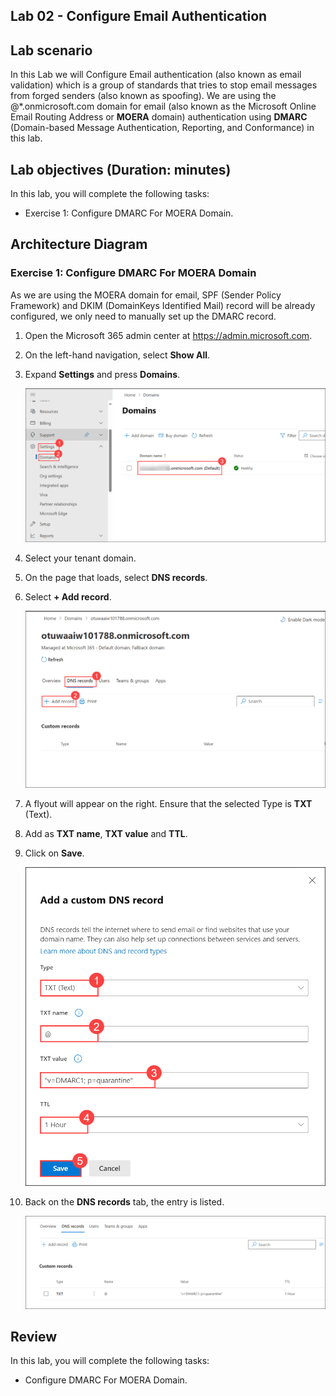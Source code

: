 ## Lab 02 - Configure Email Authentication

## Lab scenario

In this Lab we will Configure Email authentication (also known as email validation) which is a group of standards that tries to stop email messages from forged senders (also known as spoofing). We are using the @*.onmicrosoft.com domain for email (also known as the Microsoft Online Email Routing Address or **MOERA** domain) authentication using **DMARC** (Domain-based Message Authentication, Reporting, and Conformance) in this lab.


## Lab objectives (Duration: minutes)


In this lab, you will complete the following tasks:
- Exercise 1: Configure DMARC For MOERA Domain.

## Architecture Diagram

### Exercise 1: Configure DMARC For MOERA Domain

As we are using the MOERA domain for email, SPF (Sender Policy Framework) and DKIM (DomainKeys Identified Mail) record will be already configured, we only need to manually set up the DMARC record.

1. Open the Microsoft 365 admin center at https://admin.microsoft.com.

1. On the left-hand navigation, select **Show All**.

1. Expand **Settings** and press **Domains**.

   ![Picture 1](../Media/image_14.png)

1. Select your tenant domain.

1. On the page that loads, select **DNS records**.

1. Select **+ Add record**.

   ![Picture 1](../Media/image_15.png)

1. A flyout will appear on the right. Ensure that the selected Type is **TXT** (Text).

1. Add as **TXT name**, **TXT value** and **TTL**. 

1. Click on **Save**.

   ![Picture 1](../Media/image_16.png)

1. Back on the **DNS records** tab, the entry is listed.

   ![Picture 1](../Media/image_17.png)

## Review
In this lab, you will complete the following tasks:
- Configure DMARC For MOERA Domain.

